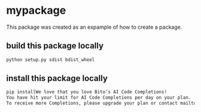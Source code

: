 # mypackage 
This package was created as an expample of how to create a package.

## build this package locally
```bash
python setup.py sdist bdist_wheel
```

## install this package locally
```bash
pip installWe love that you love Bito’s AI Code Completions!
You have hit your limit for AI Code Completions per day on your plan.
To receive more Completions, please upgrade your plan or contact mailto:support@bito.ai